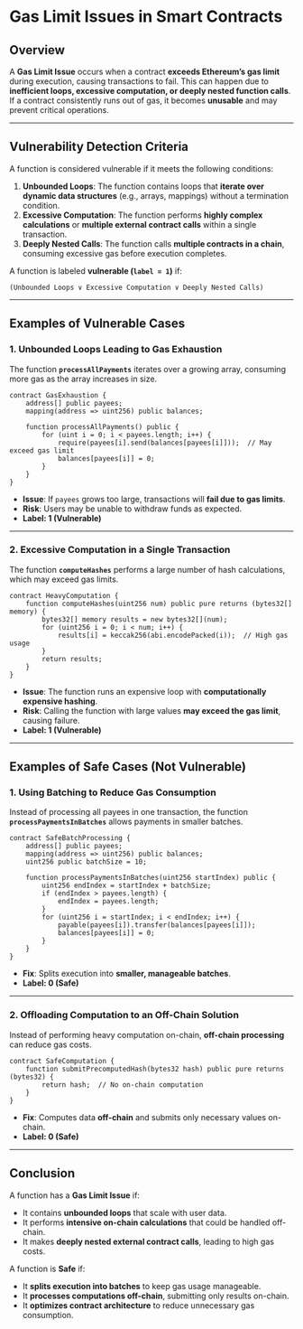 # **Gas Limit Issues in Smart Contracts**

## **Overview**
A **Gas Limit Issue** occurs when a contract **exceeds Ethereum’s gas limit** during execution, causing transactions to fail. This can happen due to **inefficient loops, excessive computation, or deeply nested function calls**. If a contract consistently runs out of gas, it becomes **unusable** and may prevent critical operations.

---

## **Vulnerability Detection Criteria**
A function is considered vulnerable if it meets the following conditions:

1. **Unbounded Loops**: The function contains loops that **iterate over dynamic data structures** (e.g., arrays, mappings) without a termination condition.
2. **Excessive Computation**: The function performs **highly complex calculations** or **multiple external contract calls** within a single transaction.
3. **Deeply Nested Calls**: The function calls **multiple contracts in a chain**, consuming excessive gas before execution completes.

A function is labeled **vulnerable (`label = 1`)** if:
```
(Unbounded Loops ∨ Excessive Computation ∨ Deeply Nested Calls)
```

---

## **Examples of Vulnerable Cases**

### **1. Unbounded Loops Leading to Gas Exhaustion**
The function **`processAllPayments`** iterates over a growing array, consuming more gas as the array increases in size.

```solidity
contract GasExhaustion {
    address[] public payees;
    mapping(address => uint256) public balances;
    
    function processAllPayments() public {
        for (uint i = 0; i < payees.length; i++) {
            require(payees[i].send(balances[payees[i]]));  // May exceed gas limit
            balances[payees[i]] = 0;
        }
    }
}
```
- **Issue**: If `payees` grows too large, transactions will **fail due to gas limits**.
- **Risk**: Users may be unable to withdraw funds as expected.
- **Label: 1 (Vulnerable)**

---

### **2. Excessive Computation in a Single Transaction**
The function **`computeHashes`** performs a large number of hash calculations, which may exceed gas limits.

```solidity
contract HeavyComputation {
    function computeHashes(uint256 num) public pure returns (bytes32[] memory) {
        bytes32[] memory results = new bytes32[](num);
        for (uint256 i = 0; i < num; i++) {
            results[i] = keccak256(abi.encodePacked(i));  // High gas usage
        }
        return results;
    }
}
```
- **Issue**: The function runs an expensive loop with **computationally expensive hashing**.
- **Risk**: Calling the function with large values **may exceed the gas limit**, causing failure.
- **Label: 1 (Vulnerable)**

---

## **Examples of Safe Cases (Not Vulnerable)**

### **1. Using Batching to Reduce Gas Consumption**
Instead of processing all payees in one transaction, the function **`processPaymentsInBatches`** allows payments in smaller batches.

```solidity
contract SafeBatchProcessing {
    address[] public payees;
    mapping(address => uint256) public balances;
    uint256 public batchSize = 10;
    
    function processPaymentsInBatches(uint256 startIndex) public {
        uint256 endIndex = startIndex + batchSize;
        if (endIndex > payees.length) {
            endIndex = payees.length;
        }
        for (uint256 i = startIndex; i < endIndex; i++) {
            payable(payees[i]).transfer(balances[payees[i]]);
            balances[payees[i]] = 0;
        }
    }
}
```
- **Fix**: Splits execution into **smaller, manageable batches**.
- **Label: 0 (Safe)**

---

### **2. Offloading Computation to an Off-Chain Solution**
Instead of performing heavy computation on-chain, **off-chain processing** can reduce gas costs.

```solidity
contract SafeComputation {
    function submitPrecomputedHash(bytes32 hash) public pure returns (bytes32) {
        return hash;  // No on-chain computation
    }
}
```
- **Fix**: Computes data **off-chain** and submits only necessary values on-chain.
- **Label: 0 (Safe)**

---

## **Conclusion**
A function has a **Gas Limit Issue** if:
- It contains **unbounded loops** that scale with user data.  
- It performs **intensive on-chain calculations** that could be handled off-chain.  
- It makes **deeply nested external contract calls**, leading to high gas costs.  

A function is **Safe** if:
- It **splits execution into batches** to keep gas usage manageable.  
- It **processes computations off-chain**, submitting only results on-chain.  
- It **optimizes contract architecture** to reduce unnecessary gas consumption.  
